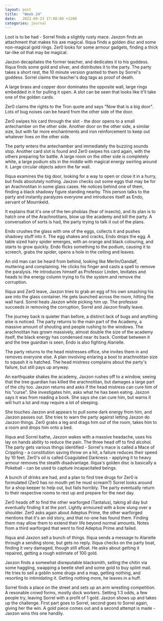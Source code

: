 ```yaml
---
layout: post
title:  "Week 24"
date:   2021-09-23 17:00:00 +1200
categories: journal
---
```

Loot is to be had - Sorrel finds a slightly rusty mace. Jaxzon finds an attachment that makes his axe magical. Iliqua finds a golden disc and some non-magical gold rings. Zer0 looks for some armour gadgets, finding a thick tar-like oil that may be magical.

Jaxzon decapitates the former teacher, and dedicates it to his goddess. Iliqua finds some gold and silver, and distributes it to the party. The party takes a short rest, the 10 minute version granted to them by Sorrel's goddess. Sorrel claims the teacher's dog tags as proof of death.

A large brass and copper door dominates the opposite wall, large rings embedded in it for pulling it open. A slot can be seen that looks like it'll take one of the golden cards.

Zer0 claims the rights to the Tron quote and says "Now that is a big door". Lots of bug noises can be heard from the other side of the door.

Zer0 swipes his card through the slot - the door opens to a small antechamber on the other side. Another door on the other side, a similar size, but with far more enchantments and iron reinforcement to keep out whatever lives on the other side.

The party enters the antechamber and immediately the buzzing sounds stop. Another card slot is found and Zer0 swipes his card again, with the others preparing for battle. A large room on the other side is completely white, a large podium sits in the middle with magical energy swirling around it. Large circular objects adorn the far wall.

Iliqua examines the big door, looking for a way to open or close it in a hurry, but finds absolutely nothing. Jaxzon checks out some eggs that may be for an Arachnotitan in some glass cases. He notices behind one of them, finding a black shadowy figure standing nearby. This person talks to the party and instantly paralyzes everyone and introduces itself as Endo, servant of Mournkeld.

It explains that it's one of the ten phobias (fear of insects), and its plan is to hatch one of the Arachnotitans, blow up the academy and kill the party. A conversation of sorts is had, the party trying to talk it out of the plans.

Endo crushes the glass with one of the eggs, collects it and pushes shadowy stuff into it. The egg shakes and cracks, Endo drops the egg. A table sized hairy spider emerges, with an orange and black colouring, and starts to grow quickly. Endo flicks something to the podium, causing it to screech, grabs the spider, opens a hole in the ceiling and leaves.

An old man can be heard from behind, looking like Merlin/Gandalf, muttering and complaining. He clicks his finger and casts a spell to remove the paralysis. He introduces himself as Professor Linden, levitates and heads to the energy column trying to fix the system and remove the corruption.

Iliqua and Zer0 leave, Jaxzon tries to grab an egg of his own smashing his axe into the glass container. He gets launched across the room, hitting the wall hard. Sorrel heals Jaxzon while picking him up. The professor succeeds in removing the corruption, Sorrel and Jaxzon finally leave.

The journey back is quieter than before, a distinct lack of bugs and anything else is noticed. The party returns to the main part of the Academy, a massive amount of shouting and people rushing to the windows. The arachnotitan has grown massively, almost double the size of the academy itself, the black energy has condensed near its back. Combat between it and the tree guardian is seen, Endo is also fighting Alarielle.

The party returns to the head mistresses office, she invites them in and removes everyone else. A plan involving enlaring a boot to arachnotitan size to squash it is hatched. The head mistress complains about the party's failure, but still pays up anyway.

An earthquake shakes the academy, Jaxzon rushes off to a window, seeing that the tree guardian has killed the arachnotitan, but damages a large part of the city too. Jaxzon returns and asks if the head mistress can cure him of his "curse". She investigates him, asks what he has been eating. Jaxzon says it was from reading a book. She says she can cure him, but warns it will hurt a lot and may require a lot of sleeping.

She touches Jaxzon and appears to pull some dark energy from him, and Jaxzon passes out. She tries to warn the party against letting Jaxzon do Jaxzon things. Zer0 grabs a leg and drags him out of the room, takes him to a room and drops him onto a bed.

Iliqua and Sorrel bathe, Jaxzon wakes with a massive headache, uses his lay on hands ability to reduce the pain. The three head off to find alcohol. The party gets various things identified - Sorrel's mace is called a Mace of Crippling - a constitution saving throw on a hit, a failure reduces their speed by 10 feet. Zer0's oil is called Coagulated Darkness - applying it to heavy armour removes the stealth disadvantage. Iliqua's golden disc is basically a Pokeball - can be used to capture incapacitated beings.

A bunch of drinks are had, and a plan to find tree drugs for Zer0 is formulated (Zer0 has no mouth yet he must scream?) Sorrel looks around for a shop keeper to help out, but fails horribly. The party eventually return to their respective rooms to rest up and prepare for the next day.

Zer0 heads off to find the other warforged (Tantalus), taking all day but eventually finding it at the port. Lightly armoured with a bow slung over a shoulder. Zer0 asks again about Adeptus Prime, the other warforged mentions that it's an old story, and that no-one has found them. Finding them may allow them to extend their life beyond normal amounts. Notes from a third warforged that went to find Adeptus Prime and failed.

Iliqua and Jaxzon sell a bunch of things. Iliqua sends a message to Alarielle through a sending stone, but gets no reply. Iliqua checks on the party boat, finding it very damaged, though still afloat. He asks about getting it repaired, getting a rough estimate of 100 gold.

Jaxzon finds a somewhat disreputable blacksmith, selling the chitin via some haggling, swapping a beetle shell and some gold to buy splint mail. He tries to sell a goblin some drugs and a map, getting nothing, and resorting to intimidating it. Getting nothing more, he leaves in a huff.

Sorrel finds a place on the street and sets up an arm wrestling competition. A resonable crowd forms, mostly dock workers. Setting 1:3 odds, a few people try, leaving Sorrel with a profit of 1 gold. Jaxzon shows up and takes up the challenge. First part goes to Sorrel, second goes to Sorrel again, giving her the win. A gold piece comes out and a second attempt is made - Jaxzon wins this one handily.
